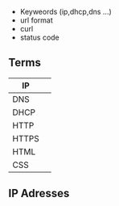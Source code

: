 - Keyweords (ip,dhcp,dns ...)
- url format
- curl
- status code


## Terms


| IP    |     |
| ----- | --- |
| DNS   |     |
| DHCP  |     |
| HTTP  |     |
| HTTPS |     |
| HTML  |     |
| CSS   |     |



## IP Adresses